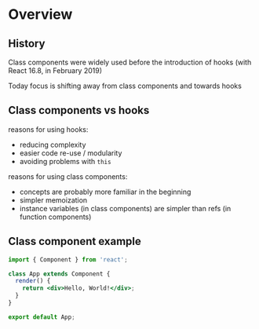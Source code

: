 # Overview

## History

Class components were widely used before the introduction of hooks (with React 16.8, in February 2019)

Today focus is shifting away from class components and towards hooks

## Class components vs hooks

reasons for using hooks:

- reducing complexity
- easier code re-use / modularity
- avoiding problems with `this`

reasons for using class components:

- concepts are probably more familiar in the beginning
- simpler memoization
- instance variables (in class components) are simpler than refs (in function components)

## Class component example

```jsx
import { Component } from 'react';

class App extends Component {
  render() {
    return <div>Hello, World!</div>;
  }
}

export default App;
```
